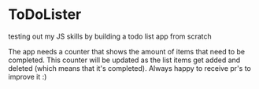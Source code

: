 # ToDoLister
testing out my JS skills by building a todo list app from scratch

The app needs a counter that shows the amount of items that need to be completed. This counter will be updated as the list items get added and deleted (which means that it's completed).
Always happy to receive pr's to improve it :)
